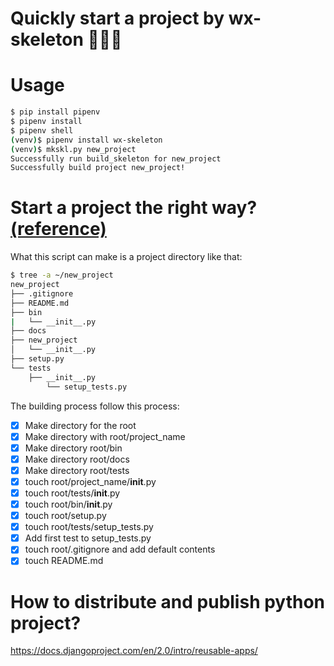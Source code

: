 # Quickly start a project by wx-skeleton :cake::cake::cake:
# Usage
```bash
$ pip install pipenv
$ pipenv install 
$ pipenv shell
(venv)$ pipenv install wx-skeleton
(venv)$ mkskl.py new_project
Successfully run build_skeleton for new_project
Successfully build project new_project!
```

# Start a project the right way?[(reference)](https://raw.githubusercontent.com/WangXin93/My_python_demo/master/skeleton/mkskl.py)

What this script can make is a project directory like that:
```bash
$ tree -a ~/new_project
new_project
├── .gitignore
├── README.md
├── bin
|   └── __init__.py
├── docs
├── new_project
│   └── __init__.py
├── setup.py
└── tests
    ├── __init__.py
        └── setup_tests.py
```

The building process follow this process:

- [x] Make directory for the root
- [x] Make directory with root/project_name
- [x] Make directory root/bin
- [x] Make directory root/docs
- [x] Make directory root/tests
- [x] touch root/project_name/__init__.py
- [x] touch root/tests/__init__.py
- [x] touch root/bin/__init__.py
- [x] touch root/setup.py
- [x] touch root/tests/setup_tests.py
- [x] Add first test to setup_tests.py
- [x] touch root/.gitignore and add default contents
- [x] touch README.md

# How to distribute and publish python project?
<https://docs.djangoproject.com/en/2.0/intro/reusable-apps/>
